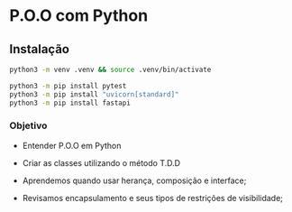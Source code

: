 # P.O.O com Python

## Instalação

```bash
python3 -m venv .venv && source .venv/bin/activate

python3 -m pip install pytest
python3 -m pip install "uvicorn[standard]"
python3 -m pip install fastapi
```

### Objetivo

- Entender P.O.O em Python 

- Criar as classes utilizando o método T.D.D

- Aprendemos quando usar herança, composição e interface;

- Revisamos encapsulamento e seus tipos de restrições de visibilidade;